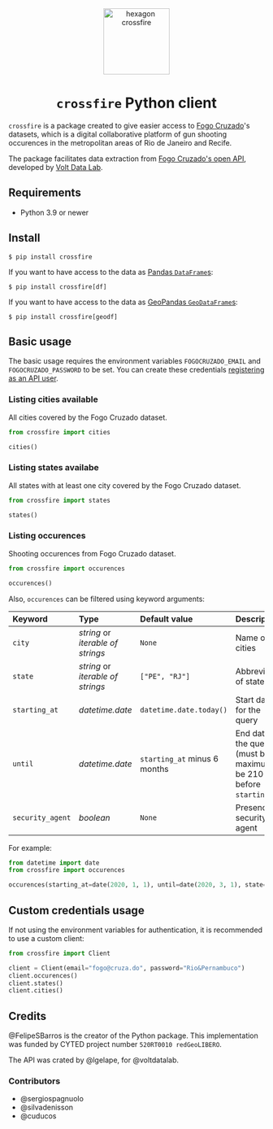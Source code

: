 <div style="text-align: center">
<img src="https://raw.githubusercontent.com/voltdatalab/crossfire/master/crossfire_hexagono.png" width="130px" alt="hexagon crossfire"/>

# `crossfire` Python client
</div>

`crossfire` is a package created to give easier access to [Fogo Cruzado](https://fogocruzado.org.br/)'s datasets, which is a digital collaborative platform of gun shooting occurences in the metropolitan areas of Rio de Janeiro and Recife.

The package facilitates data extraction from [Fogo Cruzado's open API](https://api.fogocruzado.org.br/), developed by [Volt Data Lab](https://www.voltdata.info/).

## Requirements

* Python 3.9 or newer

## Install

```console
$ pip install crossfire
```

If you want to have access to the data as [Pandas `DataFrame`s](https://pandas.pydata.org/pandas-docs/stable/reference/api/pandas.DataFrame.html):

```console
$ pip install crossfire[df]
```

If you want to have access to the data as [GeoPandas `GeoDataFrame`s](https://geopandas.org/en/stable/docs/reference/api/geopandas.GeoDataFrame.html):

```console
$ pip install crossfire[geodf]
```

## Basic usage

The basic usage requires the environment variables `FOGOCRUZADO_EMAIL` and `FOGOCRUZADO_PASSWORD` to be set. You can create these credentials [registering as an API user](https://api.fogocruzado.org.br/sign-up).

### Listing cities available

All cities covered by the Fogo Cruzado dataset.

```python
from crossfire import cities

cities()
```

### Listing states availabe

All states with at least one city covered by the Fogo Cruzado dataset.

```python
from crossfire import states

states()
```

### Listing occurences

Shooting occurences from Fogo Cruzado dataset.

```python
from crossfire import occurences

occurences()
```

Also, `occurences` can be filtered using keyword arguments:

| Keyword | Type | Default value | Description |
|:--|:--|:--|:--|
| `city` | _string_ or _iterable of strings_ | `None` | Name of cities |
| `state` |  _string_ or _iterable of strings_ | `["PE", "RJ"]` | Abbreviation of states |
| `starting_at` | _datetime.date_ | `datetime.date.today()` | Start date for the query |
| `until` | _datetime.date_ | `starting_at` minus 6 months | End date for the query (must be at maximum be 210 days before `starting_at`) |
| `security_agent` | _boolean_ | `None` | Presence of security agent |

For example:

```python
from datetime import date
from crossfire import occurences

occurences(starting_at=date(2020, 1, 1), until=date(2020, 3, 1), state="RJ")
```

## Custom credentials usage

If not using the environment variables for authentication, it is recommended to use a custom client:

```python
from crossfire import Client

client = Client(email="fogo@cruza.do", password="Rio&Pernambuco")
client.occurences()
client.states()
client.cities()
```

## Credits

@FelipeSBarros is the creator of the Python package. This implementation was funded by CYTED project number `520RT0010 redGeoLIBERO`.

The API was crated by @lgelape, for @voltdatalab.

### Contributors

* @sergiospagnuolo
* @silvadenisson
* @cuducos
